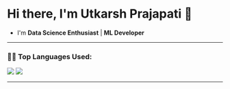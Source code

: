 # Hi there, I'm Utkarsh Prajapati 👋

- I'm  **Data Science Enthusiast** | **ML Developer** 


---
  
  <!--   Top Languages Using -->

### 👨‍💻 Top Languages Used:
![](https://github-profile-summary-cards.vercel.app/api/cards/repos-per-language?username=UtkarshPrajapati&theme=nord_dark)
![](https://github-profile-summary-cards.vercel.app/api/cards/most-commit-language?username=UtkarshPrajapati&theme=nord_dark)

---
